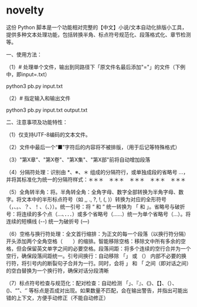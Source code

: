 # novelty
这份 Python 脚本是一个功能相对完整的【中文】小说/文本自动化排版小工具，提供多种文本处理功能，包括转换半角、标点符号规范化、段落格式化、章节检测等。

一、使用方法：

（1）# 处理单个文件，输出到同路径下「原文件名最后添加"="」的文件（下例中，即input=.txt）

python3 pb.py input.txt

（2）# 指定输入和输出文件

python3 pb.py input.txt output.txt

二、注意事项及功能特性：

（1）仅支持UTF-8编码的文本文件。

（2）文件中最后一个“■”字符后的内容将不被排版，（用于后记等特殊格式）

（3）"第X章"、"第X卷"、"第X集"、"第X部"前将自动增加段落

（4）分隔符处理：识别由 *、※、＊ 组成的分隔符行，或单独成段的省略号 …，并将其标准化为统一的分隔符样式：＊＊＊　＊＊＊　＊＊＊　＊＊＊　＊＊＊

（5）全角转半角：将。半角转全角：全角字母、数字全部转换为半角字母、数字。将文本中的半形标点符号（如 ,, ., ?, !, (, )）转换为对应的全形符号（，、。、？、！、（、））。统一引号：将 “ 和 ” 统一转换为 「 和 」。省略号与破折号：将连续的多个点（...、．．．）或多个省略号（……）统一为单个省略号（…）。将连续的短横线 (--) 统一为破折号 (—)

（6）空格与换行符处理：全文首行缩排：为正文的每一个段落（以换行符分隔）开头添加两个全角空格（　　）的缩排。智能移除空格：移除文中所有多余的空格，但会保留英文单字之间的必要空格。段落间距：将多个连续的空行合并为一个空行，确保段落间距统一。引号间换行：自动移除 「」 或 （） 内部不必要的换行符，将引号内的断裂句子合并为一行。同时，会将 」 和 「 之间（即对话之间）的空白替换为一个换行符，确保对话分段清晰

（7）标点符号检查与规范化：配对检查：自动检测 「」、『』、《》、【】、（）、()、“”、‘’ 等标点是否成对出现。如果数量不匹配，会在输出警告，并指出可能出错的上下文，方便手动修正（不能自动修正）
